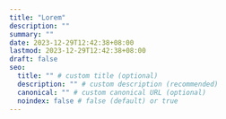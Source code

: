 ```yaml
---
title: "Lorem"
description: ""
summary: ""
date: 2023-12-29T12:42:38+08:00
lastmod: 2023-12-29T12:42:38+08:00
draft: false
seo:
  title: "" # custom title (optional)
  description: "" # custom description (recommended)
  canonical: "" # custom canonical URL (optional)
  noindex: false # false (default) or true
---
```

